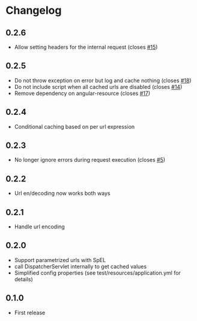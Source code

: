 # Changelog

## 0.2.6
- Allow setting headers for the internal request (closes [#15](https://github.com/lukashinsch/spring-angular-cache-preloader/issues/15))

## 0.2.5
- Do not throw exception on error but log and cache nothing (closes [#18](https://github.com/lukashinsch/spring-angular-cache-preloader/issues/18))
- Do not include script when all cached urls are disabled (closes [#14](https://github.com/lukashinsch/spring-angular-cache-preloader/issues/14))
- Remove dependency on angular-resource (closes [#17](https://github.com/lukashinsch/spring-angular-cache-preloader/issues/17))

## 0.2.4
- Conditional caching based on per url expression

## 0.2.3
- No longer ignore errors during request execution (closes [#5](https://github.com/lukashinsch/spring-angular-cache-preloader/issues/5))

## 0.2.2
- Url en/decoding now works both ways

## 0.2.1
- Handle url encoding

## 0.2.0
- Support parametrized urls with SpEL
- call DispatcherServlet internally to get cached values
- Simplified config properties (see test/resources/application.yml for details)

## 0.1.0
- First release